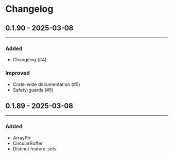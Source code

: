# Changelog

## 0.1.90 - 2025-03-08
---
### Added
- Changelog (#4)

### Improved
- Crate-wide documentation (#5)
- Safety-guards (#5)

## 0.1.89 - 2025-03-08
---
### Added
- ArrayPtr
- CircularBuffer
- Distinct feature-sets

